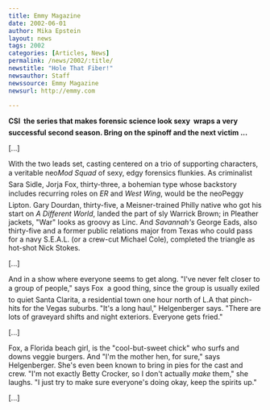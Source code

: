 ```yaml
---
title: Emmy Magazine
date: 2002-06-01
author: Mika Epstein
layout: news
tags: 2002
categories: [Articles, News]
permalink: /news/2002/:title/
newstitle: "Hole That Fiber!"
newsauthor: Staff  
newssource: Emmy Magazine  
newsurl: http://emmy.com  

---
```


**CSI  the series that makes forensic science look sexy  wraps a very successful second season. Bring on the spinoff and the next victim ...**

[...]

With the two leads set, casting centered on a trio of supporting characters, a veritable neo*Mod Squad* of sexy, edgy forensics flunkies. As criminalist Sara Sidle, Jorja Fox, thirty-three, a bohemian type whose backstory includes recurring roles on *ER* and *West Wing*, would be the neoPeggy Lipton. Gary Dourdan, thirty-five, a Meisner-trained Philly native who got his start on *A Different World*, landed the part of sly Warrick Brown; in Pleather jackets, "War" looks as groovy as Linc. And *Savannah's* George Eads, also thirty-five and a former public relations major from Texas who could pass for a navy S.E.A.L. (or a crew-cut Michael Cole), completed the triangle as hot-shot Nick Stokes.

[...]

And in a show where everyone seems to get along. "I've never felt closer to a group of people," says Fox  a good thing, since the group is usually exiled to quiet Santa Clarita, a residential town one hour north of L.A that pinch-hits for the Vegas suburbs. "It's a long haul," Helgenberger says. "There are lots of graveyard shifts and night exteriors. Everyone gets fried."

[...]

Fox, a Florida beach girl, is the "cool-but-sweet chick" who surfs and downs veggie burgers. And "I'm the mother hen, for sure," says Helgenberger. She's even been known to bring in pies for the cast and crew. "I'm not exactly Betty Crocker, so I don't actually *make* them," she laughs. "I just try to make sure everyone's doing okay, keep the spirits up."

[...]

